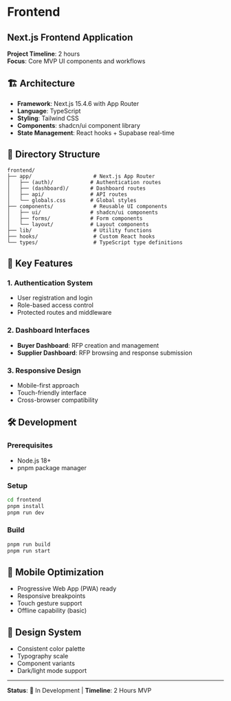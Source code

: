 # Frontend

## Next.js Frontend Application

**Project Timeline**: 2 hours  
**Focus**: Core MVP UI components and workflows  

## 🏗️ Architecture

- **Framework**: Next.js 15.4.6 with App Router
- **Language**: TypeScript
- **Styling**: Tailwind CSS
- **Components**: shadcn/ui component library
- **State Management**: React hooks + Supabase real-time

## 📁 Directory Structure

```
frontend/
├── app/                    # Next.js App Router
│   ├── (auth)/            # Authentication routes
│   ├── (dashboard)/       # Dashboard routes
│   ├── api/               # API routes
│   └── globals.css        # Global styles
├── components/             # Reusable UI components
│   ├── ui/                # shadcn/ui components
│   ├── forms/             # Form components
│   └── layout/            # Layout components
├── lib/                    # Utility functions
├── hooks/                  # Custom React hooks
└── types/                  # TypeScript type definitions
```

## 🚀 Key Features

### 1. Authentication System

- User registration and login
- Role-based access control
- Protected routes and middleware

### 2. Dashboard Interfaces

- **Buyer Dashboard**: RFP creation and management
- **Supplier Dashboard**: RFP browsing and response submission

### 3. Responsive Design

- Mobile-first approach
- Touch-friendly interface
- Cross-browser compatibility

## 🛠️ Development

### Prerequisites

- Node.js 18+
- pnpm package manager

### Setup

```bash
cd frontend
pnpm install
pnpm run dev
```

### Build

```bash
pnpm run build
pnpm run start
```

## 📱 Mobile Optimization

- Progressive Web App (PWA) ready
- Responsive breakpoints
- Touch gesture support
- Offline capability (basic)

## 🎨 Design System

- Consistent color palette
- Typography scale
- Component variants
- Dark/light mode support

---

**Status**: 🚧 In Development | **Timeline**: 2 Hours MVP
